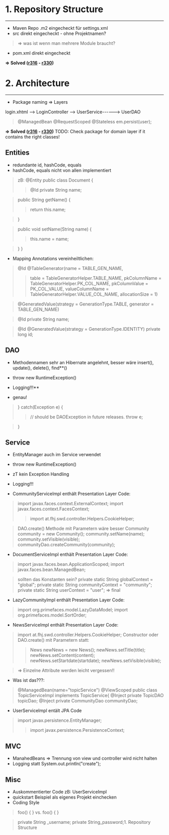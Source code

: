 # 1. Repository Structure #

---


- Maven Repo .m2 eingecheckt für settings.xml
- src direkt eingecheckt - ohne Projektnamen?
> => was ist wenn man mehrere Module braucht?
- pom.xml direkt eingecheckt

**=> Solved ([r316](https://code.google.com/p/fhj-ws2014-sd12-pse/source/detail?r=316) - [r330](https://code.google.com/p/fhj-ws2014-sd12-pse/source/detail?r=330))**


# 2. Architecture #

---

- Package naming => Layers

login.xhtml --> LoginController --> UserService------> UserDAO
> @ManagedBean        @RequestScoped
> @Stateless          em.persist(user);

**=> Solved ([r316](https://code.google.com/p/fhj-ws2014-sd12-pse/source/detail?r=316) - [r330](https://code.google.com/p/fhj-ws2014-sd12-pse/source/detail?r=330))**
TODO: Check package for domain layer if it contains the right classes!


## Entities ##
- redundante id, hashCode, equals
- hashCode, equals nicht von allen implementiert
> zB:
> @Entity
> public class Document {
> > @Id
> > private String name;


> public String getName() {
> > return this.name;

> }

> public void setName(String name) {
> > this.name = name;

> }
> }
- Mapping Annotations vereinheiltlichen:
> @Id
> @TableGenerator(name = TABLE\_GEN\_NAME,
> > table = TableGeneratorHelper.TABLE\_NAME,
> > pkColumnName = TableGeneratorHelper.PK\_COL\_NAME,
> > pkColumnValue = PK\_COL\_VALUE,
> > valueColumnName = TableGeneratorHelper.VALUE\_COL\_NAME,
> > allocationSize = 1)

> @GeneratedValue(strategy = GenerationType.TABLE, generator = TABLE\_GEN\_NAME)

> @Id
> private String name;

> @Id
> @GeneratedValue(strategy = GenerationType.IDENTITY)
> private long id;



## DAO ##
- Methodennamen sehr an Hibernate angelehnt, besser wäre insert(), update(), delete(), find**()
- throw new RuntimeException()
- Logging!!!**

- genau!
> } catch(Exception e) {
> > // should be DAOException in future releases.
> > throw e;

> }

## Service ##
- EntityManager auch im Service verwendet

- throw new RuntimeException()

- zT kein Exception Handling

- Logging!!!

- CommunityServiceImpl enthält Presentation Layer Code:
> import javax.faces.context.ExternalContext;
> import javax.faces.context.FacesContext;
> > import at.fhj.swd.controller.Helpers.CookieHelper;

> DAO.create() Methode mit Parametern wäre besser
> Community community = new Community();
> community.setName(name);
> community.setVisible(visible);
> communityDao.createCommunity(community);


- DocumentServiceImpl enthält Presentation Layer Code:
> import javax.faces.bean.ApplicationScoped;
> import javax.faces.bean.ManagedBean;

> sollten das Konstanten sein?
> private static String globalContext = "global";
> private static String communityContext = "community";
> private static String userContext = "user";
> => final

- LazyCommunityImpl enthält Presentation Layer Code:
> import org.primefaces.model.LazyDataModel;
> import org.primefaces.model.SortOrder;

- NewsServiceImpl enthält Presentation Layer Code:
> import at.fhj.swd.controller.Helpers.CookieHelper;
> Constructor oder DAO.create() mit Parametern statt:
> > News newNews = new News();
> > newNews.setTitle(title);
> > newNews.setContent(content);
> > newNews.setStartdate(startdate);
> > newNews.setVisible(visible);

> => Einzelne Attribute werden leicht vergessen!!

- Was ist das???:
> @ManagedBean(name="topicService")
> @ViewScoped
> public class TopicServiceImpl implements TopicService{
> @Inject
> private TopicDAO topicDao;
> @Inject
> private CommunityDao communityDao;

- UserServiceImpl entält JPA Code
> import javax.persistence.EntityManager;
> > import javax.persistence.PersistenceContext;

## MVC ##
- ManahedBeans => Trennung von view und controller wird nicht halten
- Logging statt System.out.println("create");



## Misc ##
- Auskommentierter Code zB: UserServiceImpl
- quickstart Beispiel als eigenes Projekt einchecken
- Coding Style

> foo() {
> }
> vs.
> foo()
> {
> }

> private String _username;
> private String_password;1. Repository Structure